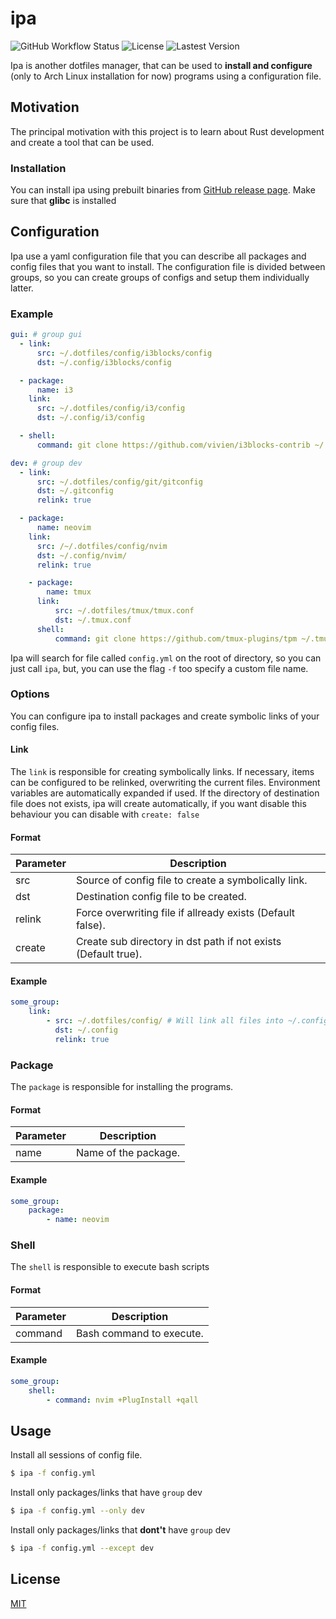 # ipa

![GitHub Workflow Status](https://img.shields.io/github/workflow/status/msAlcantara/ipa/Test) ![License](https://img.shields.io/github/license/msAlcantara/ipa) ![Lastest Version](https://img.shields.io/github/v/release/msalcantara/ipa)

Ipa is another dotfiles manager, that can be used to **install and configure** (only to Arch Linux installation for now) programs using a configuration file.


## Motivation

The principal motivation with this project is to learn about Rust development and create a tool that can be used.

### Installation

You can install ipa using prebuilt binaries from [GitHub release page](https://github.com/msAlcantara/ipa/releases/latest). Make sure that **glibc** is installed

## Configuration
Ipa use a yaml configuration file that you can describe all packages and config files that you want to install.
The configuration file is divided between groups, so you can create groups of configs and setup them individually latter.

### Example

``` yaml
gui: # group gui
  - link:
      src: ~/.dotfiles/config/i3blocks/config
      dst: ~/.config/i3blocks/config

  - package:
      name: i3
    link:
      src: ~/.dotfiles/config/i3/config
      dst: ~/.config/i3/config

  - shell:
      command: git clone https://github.com/vivien/i3blocks-contrib ~/.config/i3blocks/

dev: # group dev
  - link:
      src: ~/.dotfiles/config/git/gitconfig
      dst: ~/.gitconfig
      relink: true

  - package:
      name: neovim
    link:
      src: /~/.dotfiles/config/nvim
      dst: ~/.config/nvim/
      relink: true

    - package:
        name: tmux
      link:
          src: ~/.dotfiles/tmux/tmux.conf
          dst: ~/.tmux.conf
      shell:
          command: git clone https://github.com/tmux-plugins/tpm ~/.tmux/plugins/tpm
```

Ipa will search for file called `config.yml` on the root of directory, so you can just call `ipa`, but, you can use the flag `-f` too specify a custom file name.


### Options
You can configure ipa to install packages and create symbolic links of your config files.

#### Link
The `link` is responsible for creating symbolically links. If necessary, items can be configured to be relinked, overwriting the current files. Environment variables are automatically expanded if used. If the directory of destination file does not exists, ipa will create automatically, if you want disable this behaviour you can disable with `create: false`

#### Format

| Parameter | Description                                                    |
| --------- | ---------------------------------------------------------------|
| src       | Source of config file to create a symbolically link.           |
| dst       | Destination config file to be created.                         |
| relink    | Force overwriting file if allready exists (Default false).     |
| create    | Create sub directory in dst path if not exists (Default true). |


#### Example

```yaml
some_group:
    link:
        - src: ~/.dotfiles/config/ # Will link all files into ~/.config
          dst: ~/.config
          relink: true
```

### Package
The `package` is responsible for installing the programs.

#### Format
| Parameter | Description                                  |
| --------- | ---------------------------------------------|
| name      | Name of the package.                         |


#### Example
```yaml
some_group:
    package:
        - name: neovim
```

### Shell
The `shell` is responsible to execute bash scripts

#### Format
| Parameter | Description              |
| --------- | -------------------------|
| command   | Bash command to execute. |


#### Example
```yaml
some_group:
    shell:
        - command: nvim +PlugInstall +qall
```

## Usage

Install all sessions of config file.
```bash
$ ipa -f config.yml
```


Install only packages/links that have `group` dev
```bash
$ ipa -f config.yml --only dev
```

Install only packages/links that **dont't** have `group` dev
```bash
$ ipa -f config.yml --except dev
```


## License
[MIT](https://github.com/msAlcantara/ipa/blob/master/LICENSE)
